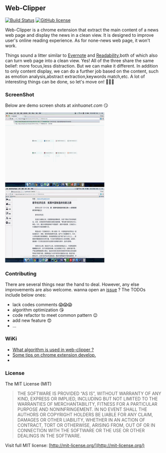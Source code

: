 ## Web-Clipper
[![Build Status](https://travis-ci.org/XfLoops/XfLoops.github.io.svg?branch=master)](https://travis-ci.org/XfLoops/XfLoops.github.io)  [![GitHub license](https://img.shields.io/github/license/mashape/apistatus.svg)](http://mit-license.org/)

Web-Clipper is a chrome extension that extract the main content of a news web page and display the news in a clean view. It is designed to improve user's online reading experience. As for none-news web page, it won't work.

Things sound a litter similar to  [Evernote](https://evernote.com/intl/zh-cn/sign-up/) and [Readability](https://www.readability.com/),both of which also can turn web page into a clean view. Yes! All of the three share the same belief: more focus,less distraction. But we can make it different. In addition to only content display, we can do a further job based on the content, such as emotion analysis,abstract extraction,keywords match,etc. A lot of interesting things can be done, so let's move on! :clap::clap::clap:

### ScreenShot
Below are demo screen shots at *xinhuanet.com* :smirk:

![web-clipper-demo](demo/clipper-content.gif)   ![web-clipper-demo](demo/change-color.gif)
### Contributing
There are several things near the hand to deal. However, any else improvements are also welcome. wanna open an [issue](https://github.com/XfLoops/web-clipper/issues/new) ? The TODOs include below ones:
- lack codes comments :scream::scream::scream:
- algorithm optimization :kissing_heart:
- code refactor to meet common pattern :wink:
- add new feature  :heart_eyes:
- ...

### WiKi
- [What algorithm is used in web-clipper ?](https://github.com/XfLoops/web-clipper/wiki/What-algorithm-is-used-in-web-clipper%3F)
- [Some tips on chrome extension develop.](https://github.com/XfLoops/web-clipper/wiki/Some-tips-on-chrome-extension-develop)
- []()

### License
The MIT License (MIT)

> THE SOFTWARE IS PROVIDED “AS IS”, WITHOUT WARRANTY OF ANY KIND, EXPRESS OR IMPLIED, INCLUDING BUT NOT LIMITED TO THE WARRANTIES OF MERCHANTABILITY, FITNESS FOR A PARTICULAR PURPOSE AND NONINFRINGEMENT. IN NO EVENT SHALL THE AUTHORS OR COPYRIGHT HOLDERS BE LIABLE FOR ANY CLAIM, DAMAGES OR OTHER LIABILITY, WHETHER IN AN ACTION OF CONTRACT, TORT OR OTHERWISE, ARISING FROM, OUT OF OR IN CONNECTION WITH THE SOFTWARE OR THE USE OR OTHER DEALINGS IN THE SOFTWARE.

 Visit full MIT license: [http://mit-license.org/](http://mit-license.org/)
